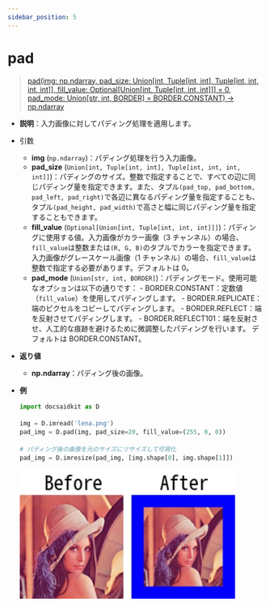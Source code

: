 ```yaml
---
sidebar_position: 5
---
```


# pad

> [pad(img: np.ndarray, pad_size: Union[int, Tuple[int, int], Tuple[int, int, int, int]], fill_value: Optional[Union[int, Tuple[int, int, int]]] = 0, pad_mode: Union[str, int, BORDER] = BORDER.CONSTANT) -> np.ndarray](https://github.com/DocsaidLab/DocsaidKit/blob/012540eebaebb2718987dd3ec0f7dcf40f403caa/docsaidkit/vision/functionals.py#L194)

- **説明**：入力画像に対してパディング処理を適用します。

- 引数

  - **img** (`np.ndarray`)：パディング処理を行う入力画像。
  - **pad_size** (`Union[int, Tuple[int, int], Tuple[int, int, int, int]]`)：パディングのサイズ。整数で指定することで、すべての辺に同じパディング量を指定できます。また、タプル`(pad_top, pad_bottom, pad_left, pad_right)`で各辺に異なるパディング量を指定することも、タプル`(pad_height, pad_width)`で高さと幅に同じパディング量を指定することもできます。
  - **fill_value** (`Optional[Union[int, Tuple[int, int, int]]]`)：パディングに使用する値。入力画像がカラー画像（3 チャンネル）の場合、`fill_value`は整数または`(R, G, B)`のタプルでカラーを指定できます。入力画像がグレースケール画像（1 チャンネル）の場合、`fill_value`は整数で指定する必要があります。デフォルトは 0。
  - **pad_mode** (`Union[str, int, BORDER]`)：パディングモード。使用可能なオプションは以下の通りです： - BORDER.CONSTANT：定数値（`fill_value`）を使用してパディングします。 - BORDER.REPLICATE：端のピクセルをコピーしてパディングします。 - BORDER.REFLECT：端を反射させてパディングします。 - BORDER.REFLECT101：端を反射させ、人工的な痕跡を避けるために微調整したパディングを行います。
    デフォルトは BORDER.CONSTANT。

- **返り値**

  - **np.ndarray**：パディング後の画像。

- **例**

  ```python
  import docsaidkit as D

  img = D.imread('lena.png')
  pad_img = D.pad(img, pad_size=20, fill_value=(255, 0, 0))

  # パディング後の画像を元のサイズにリサイズして可視化
  pad_img = D.imresize(pad_img, [img.shape[0], img.shape[1]])
  ```

  ![pad](./resource/test_pad.jpg)
